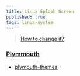 ```yaml
---
title: Linux Splash Screen
published: true
tags: linux-system
---
```

> [How to change it?](https://chatgpt.com/share/67fdfdd4-46d0-800d-9741-ad469fedc367)

### [Plymmouth](https://www.freedesktop.org/wiki/Software/Plymouth/)

- [plymouth-themes](https://github.com/adi1090x/plymouth-themes?tab=readme-ov-file#plymouth-themes)